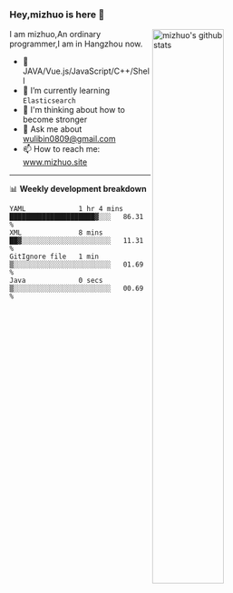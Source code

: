 ### Hey,mizhuo is here 👋

<img align="right" alt="mizhuo's github stats" width="50%" src="https://github-readme-stats.vercel.app/api?username=mizhuo&theme=tokyonight&show_icons=true">

I am mizhuo,An ordinary programmer,I am in Hangzhou now.

- 🔭 JAVA/Vue.js/JavaScript/C++/Shell
- 🌱 I’m currently learning `Elasticsearch`
- 🤔 I'm thinking about how to become stronger
- 💬 Ask me about wulibin0809@gmail.com
- 📫 How to reach me: www.mizhuo.site

---
📊 **Weekly development breakdown**

<!--START_SECTION:waka-->

```text
YAML             1 hr 4 mins     █████████████████████▓░░░   86.31 %
XML              8 mins          ██▓░░░░░░░░░░░░░░░░░░░░░░   11.31 %
GitIgnore file   1 min           ▒░░░░░░░░░░░░░░░░░░░░░░░░   01.69 %
Java             0 secs          ▒░░░░░░░░░░░░░░░░░░░░░░░░   00.69 %
```

<!--END_SECTION:waka-->
